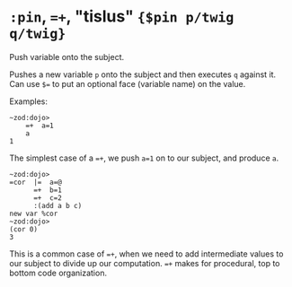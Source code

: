 # `:pin`, `=+`, "tislus" `{$pin p/twig q/twig}`

Push variable onto the subject.

Pushes a new variable `p` onto the subject and then executes `q` against it.
Can use `$=` to put an optional face (variable name) on the value.

Examples:

    ~zod:dojo> 
        =+  a=1
        a
    1

The simplest case of a `=+`, we push `a=1` on to our subject, and
produce `a`.

    ~zod:dojo> 
    =cor  |=  a=@
          =+  b=1
          =+  c=2
          :(add a b c)
    new var %cor
    ~zod:dojo> 
    (cor 0)
    3

This is a common case of `=+`, when we need to add intermediate values
to our subject to divide up our computation. `=+` makes for procedural,
top to bottom code organization.
